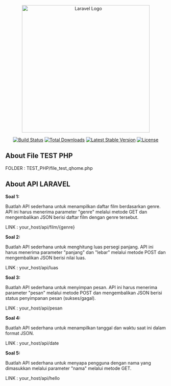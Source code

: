 <p align="center"><a href="https://laravel.com" target="_blank"><img src="https://raw.githubusercontent.com/laravel/art/master/logo-lockup/5%20SVG/2%20CMYK/1%20Full%20Color/laravel-logolockup-cmyk-red.svg" width="400" alt="Laravel Logo"></a></p>

<p align="center">
<a href="https://github.com/laravel/framework/actions"><img src="https://github.com/laravel/framework/workflows/tests/badge.svg" alt="Build Status"></a>
<a href="https://packagist.org/packages/laravel/framework"><img src="https://img.shields.io/packagist/dt/laravel/framework" alt="Total Downloads"></a>
<a href="https://packagist.org/packages/laravel/framework"><img src="https://img.shields.io/packagist/v/laravel/framework" alt="Latest Stable Version"></a>
<a href="https://packagist.org/packages/laravel/framework"><img src="https://img.shields.io/packagist/l/laravel/framework" alt="License"></a>
</p>

## About File TEST PHP
FOLDER : TEST_PHP/file_test_qhome.php

## About API LARAVEL

**Soal 1:**

Buatlah API sederhana untuk menampilkan daftar film berdasarkan genre. API ini harus menerima parameter "genre" melalui metode GET dan mengembalikan JSON berisi daftar film dengan genre tersebut.

LINK : your_host/api/film/{genre}

**Soal 2:**

Buatlah API sederhana untuk menghitung luas persegi panjang. API ini harus menerima parameter "panjang" dan "lebar" melalui metode POST dan mengembalikan JSON berisi nilai luas.

LINK : your_host/api/luas

**Soal 3:**

Buatlah API sederhana untuk menyimpan pesan. API ini harus menerima parameter "pesan" melalui metode POST dan mengembalikan JSON berisi status penyimpanan pesan (sukses/gagal).

LINK : your_host/api/pesan

**Soal 4:**

Buatlah API sederhana untuk menampilkan tanggal dan waktu saat ini dalam format JSON.

LINK : your_host/api/date

**Soal 5:**

Buatlah API sederhana untuk menyapa pengguna dengan nama yang dimasukkan melalui parameter "nama" melalui metode GET.

LINK : your_host/api/hello

